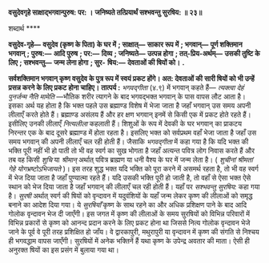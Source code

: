 **वसुदेवगृहे साक्षाद्भगवान्पुरुष: पर: ।** **जनिष्यते तत्प्रियार्थं सश्भवन्तु सुरषिय: ॥ २३॥** 

शब्दार्थ **** 

**वसुदेव-गृहे—** **वसुदेव (कृष्ण के पिता) के घर में** **; साक्षात्—** **साकार रूप में** **; भगवान्—** **पूर्ण शक्तिमान भगवान्** **; पुरुष:—** **आदि पुरुष** **; पर:—** **दिव्य** **; जनिष्यते—** **उत्पन्न होगा** **; तत्-प्रिय-अर्थम्—** **उसकी तुष्टि के लिए** **; सश्भवन्तु—** **जन्म लेना होगा** **; सुर-** **षिय:—** **देवताओं की षियों को।** **.** 

**सर्वशक्तिमान भगवान् कृष्ण वसुदेव के पुत्र रूप में स्वयं प्रकट होंगे। अत: देवताओं की** **सारी षियों को भी उन्हें प्रसन्न करने के लिए प्रकट होना चाहिए।** **तात्पर्य :** *भगवद्गीता* (४.९) में भगवान् कहते हैं— *त्यक्त्वा देहं पुनर्जन्म नैति मामेति* —भौतिक शरीर त्यागने के बाद भगवद्भक्त भगवान् के पास वापस लौट आता है। इसका अर्थ यह होता है कि भक्त पहले उस ब्रह्माण्ड विशेष में भेजा जाता है जहाँ भगवान् उस समय अपनी लीलाएँ करते होते हैं। ब्रह्माण्ड असंलय हैं और हर क्षण भगवान् इनमें से किसी एक में प्रकट होते रहते हैं। इसीलिए उनकी लीलाएँ *नित्यलीला* कहलाती हैं। शिशुओं के रूप में देवकी के घर भगवान् का प्राकटय निरन्तर एक के बाद दूसरे ब्रह्माण्ड में होता रहता है। इसलिए भक्त को सर्वप्रथम वहाँ भेजा जाता है जहाँ उस समय भगवान् की अपनी लीलाएँ चल रही होती हैं। जैसाकि *भगवद्गीता* में कहा गया है कि यदि भक्त की भक्ति पूरी नहीं भी हो पाती तो भी वह स्वर्ग का सुख भोगता है जहाँ अत्यन्त पवित्र लोग निवास करते हैं और तब वह किसी *शुचि* या *श्रीमान्* अर्थात् पवित्र ब्राह्मण या धनी वैश्य के घर में जन्म लेता है। ( *शुचीनां श्रीमतां गेहे योगभ्रष्टोऽभिजायते* )। इस तरह शुद्ध भक्त यदि भक्ति को पूरा करने में असमर्थ रहता है, तो भी वह स्वर्ग में भेज दिया जाता है जहाँ पुण्यात्मा रहते हैं। यदि उसकी भक्ति पूरी हो जाती है, तो वहाँ से ऐसा भक्त ऐसे स्थान को भेज दिया जाता है जहाँ भगवान् की लीलाएँ चल रही होती हैं। यहाँ पर *सश्भवन्तु सुरषिय:* कहा गया है। *सुरषी* अर्थात् स्वर्ग की षियों को वृन्दावन में यदुवंशियों के यहाँ जन्म लेकर कृष्ण की लीलाओं को समृद्ध बनाने का आदेश दिया गया। ये *सुरषियाँ* कृष्ण के साथ रहने का और अधिक प्रशिक्षण पाने के बाद आदि गोलोक वृन्दावन भेज दी जाएँगी। इस जगत में कृष्ण की लीलाओं के समय सुरषियों को विभिन्न परिवारों में विभिन्न प्रकारों से कृष्ण को आनन्द प्रदान करने के लिए प्रकट होना था जिससे नित्य गोलोक वृन्दावन भेजे जाने के पूर्व वे पूरी तरह प्रशिक्षित हो जाँय। वे द्वारकापुरी, मथुरापुरी या वृन्दावन में कृष्ण की संगति से निश्चय ही भगवद्धाम वापस जाएँगी। सुरषियों में अनेक भक्तिनें हैं यथा कृष्ण के उपेन्द्र अवतार की माता। ऐसी ही अनुरक्त षियों का इस प्रसंग में बुलाया गया था।  